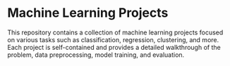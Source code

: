 # Machine Learning Projects

This repository contains a collection of machine learning projects focused on various tasks such as classification, regression, clustering, and more. Each project is self-contained and provides a detailed walkthrough of the problem, data preprocessing, model training, and evaluation.
